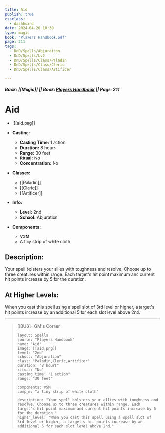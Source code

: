 ```yaml
---
title: Aid
publish: true
cssclass:
  - dashboard
date: 2024-04-20 18:30
type: magic
book: "Players Handbook.pdf"
page: 211
tags:
  - DnD/Spells/Abjuration
  - DnD/Spells/Lv2
  - DnD/Spells/Class/Paladin
  - DnD/Spells/Class/Cleric
  - DnD/Spells/Class/Artificer

---
```


##### Back: [[Magic]] || Book: [Players Handbook](https://drive.google.com/drive/folders/1O5bhpYizcIT5xxAoLOuzCRht_PVS7VSG?usp=sharing) || Page: 211

# Aid
- ![[aid.png]]
- **Casting:**
    - **Casting Time:** 1 action
    - **Duration:** 8 hours
    - **Range:** 30 feet
    - **Ritual:** No
    - **Concentration:** No
- **Classes:**
    - [[Paladin]]
    - [[Cleric]]
    - [[Artificer]]

- **Info:**
    - **Level:** 2nd
    - **School:** Abjuration
- **Components:**
    - VSM
    - A tiny strip of white cloth

## Description:
Your spell bolsters your allies with toughness and resolve. Choose up to three creatures within range. Each target's hit point maximum and current hit points increase by 5 for the duration.

## At Higher Levels:
When you cast this spell using a spell slot of 3rd level or higher, a target's hit points increase by an additional 5 for each slot level above 2nd.

---

> [!BUG]- GM's Corner
>
> ```statblock
> layout: Spells
> source: "Players Handbook"
> name: "Aid"
> image: [[aid.png]]
> level: "2nd"
> school: "Abjuration"
> class: "Paladin,Cleric,Artificer"
> duration: "8 hours"
> ritual: "No"
> casting_time: "1 action"
> range: "30 feet"
>
> components: VSM
> comp_m: "a tiny strip of white cloth"
>
> description: "Your spell bolsters your allies with toughness and resolve. Choose up to three creatures within range. Each target's hit point maximum and current hit points increase by 5 for the duration."
> higher_level: "When you cast this spell using a spell slot of 3rd level or higher, a target's hit points increase by an additional 5 for each slot level above 2nd."
> ```
